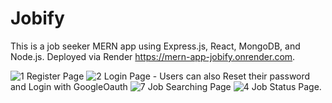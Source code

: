 
# Jobify
This is a job seeker MERN app using Express.js, React, MongoDB, and Node.js.
Deployed via Render https://mern-app-jobify.onrender.com.

![1](https://github.com/maryamalsadat-tabatabaei/Jobify/assets/87692864/48a8552f-fc68-4443-8019-bb41fe250055)
Register Page
![2](https://github.com/maryamalsadat-tabatabaei/Jobify/assets/87692864/c3a7d1e2-970a-464a-bcd2-5e5da7acdcd9)
Login Page - Users can also Reset their password and Login with GoogleOauth
![7](https://github.com/maryamalsadat-tabatabaei/Jobify/assets/87692864/7a03a559-b5a1-4142-a623-979bf66e9851)
Job Searching Page
![4](https://github.com/maryamalsadat-tabatabaei/Jobify/assets/87692864/02ed98ea-7639-4382-aaaa-98d22799f41c)
Job Status Page.


